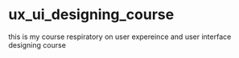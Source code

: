 # ux_ui_designing_course
this is my course respiratory on user expereince and user interface designing course
